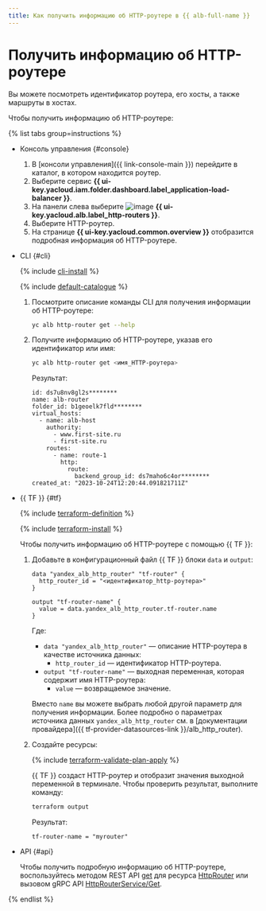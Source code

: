 ```yaml
---
title: Как получить информацию об HTTP-роутере в {{ alb-full-name }}
---
```


# Получить информацию об HTTP-роутере

Вы можете посмотреть идентификатор роутера, его хосты, а также маршруты в хостах.

Чтобы получить информацию об HTTP-роутере:

{% list tabs group=instructions %}

- Консоль управления {#console}

  1. В [консоли управления]({{ link-console-main }}) перейдите в каталог, в котором находится роутер.
  1. Выберите сервис **{{ ui-key.yacloud.iam.folder.dashboard.label_application-load-balancer }}**.
  1. На панели слева выберите ![image](../../_assets/console-icons/route.svg) **{{ ui-key.yacloud.alb.label_http-routers }}**.
  1. Выберите HTTP-роутер.
  1. На странице **{{ ui-key.yacloud.common.overview }}** отобразится подробная информация об  HTTP-роутере.

- CLI {#cli}

  {% include [cli-install](../../_includes/cli-install.md) %}

  {% include [default-catalogue](../../_includes/default-catalogue.md) %}

  1. Посмотрите описание команды CLI для получения информации об HTTP-роутере:

      ```bash
      yc alb http-router get --help
      ```

  1. Получите информацию об HTTP-роутере, указав его идентификатор или имя:

      ```bash
      yc alb http-router get <имя_HTTP-роутера>
      ```

      Результат:

      ```text
      id: ds7u8nv8gl2s********
      name: alb-router
      folder_id: b1geoelk7fld********
      virtual_hosts:
        - name: alb-host
          authority:
            - www.first-site.ru
            - first-site.ru
          routes:
            - name: route-1
              http:
                route:
                  backend_group_id: ds7maho6c4or********
      created_at: "2023-10-24T12:20:44.091821711Z"
      ```

- {{ TF }} {#tf}

  {% include [terraform-definition](../../_tutorials/_tutorials_includes/terraform-definition.md) %}

  {% include [terraform-install](../../_includes/terraform-install.md) %}

  Чтобы получить информацию об HTTP-роутере с помощью {{ TF }}:

  1. Добавьте в конфигурационный файл {{ TF }} блоки `data` и `output`:

      ```hcl
      data "yandex_alb_http_router" "tf-router" {
        http_router_id = "<идентификатор_http-роутера>"
      }

      output "tf-router-name" {
        value = data.yandex_alb_http_router.tf-router.name
      }
      ```

      Где:

      * `data "yandex_alb_http_router"` — описание HTTP-роутера в качестве источника данных:
         * `http_router_id` — идентификатор HTTP-роутера.
      * `output "tf-router-name"` — выходная переменная, которая содержит имя HTTP-роутера:
         * `value` — возвращаемое значение.

     Вместо `name` вы можете выбрать любой другой параметр для получения информации. Более подробно о параметрах источника данных `yandex_alb_http_router` см. в [документации провайдера]({{ tf-provider-datasources-link }}/alb_http_router).

  1. Создайте ресурсы:

      {% include [terraform-validate-plan-apply](../../_tutorials/_tutorials_includes/terraform-validate-plan-apply.md) %}

      {{ TF }} создаст HTTP-роутер и отобразит значения выходной переменной в терминале. Чтобы проверить результат, выполните команду:

      ```bash
      terraform output
      ```

      Результат:

      ```text
      tf-router-name = "myrouter"
      ```

- API {#api}

  Чтобы получить подробную информацию об HTTP-роутере, воспользуйтесь методом REST API [get](../api-ref/HttpRouter/get.md) для ресурса [HttpRouter](../api-ref/HttpRouter/index.md) или вызовом gRPC API [HttpRouterService/Get](../api-ref/grpc/HttpRouter/get.md).

{% endlist %}
